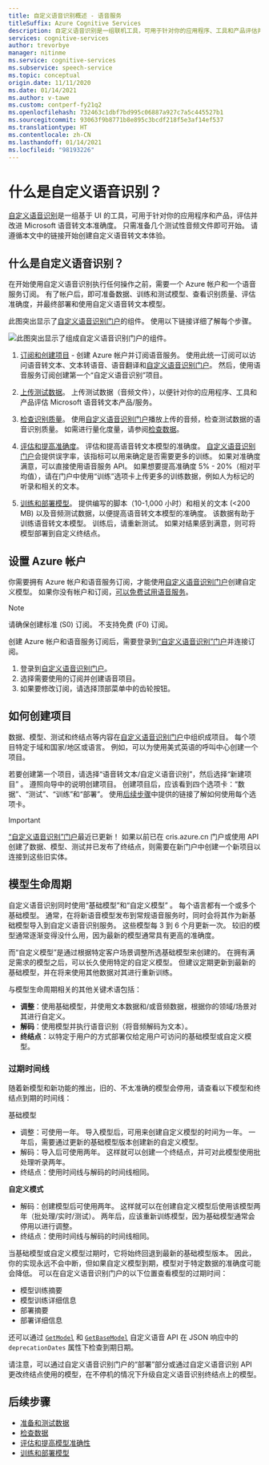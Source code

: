```yaml
---
title: 自定义语音识别概述 - 语音服务
titleSuffix: Azure Cognitive Services
description: 自定义语音识别是一组联机工具，可用于针对你的应用程序、工具和产品评估并改进 Microsoft 的语音转文本准确度。
services: cognitive-services
author: trevorbye
manager: nitinme
ms.service: cognitive-services
ms.subservice: speech-service
ms.topic: conceptual
origin.date: 11/11/2020
ms.date: 01/14/2021
ms.author: v-tawe
ms.custom: contperf-fy21q2
ms.openlocfilehash: 732463c1dbf7bd995c06887a927c7a5c445527b1
ms.sourcegitcommit: 93063f9b8771b8e895c3bcdf218f5e3af14ef537
ms.translationtype: HT
ms.contentlocale: zh-CN
ms.lasthandoff: 01/14/2021
ms.locfileid: "98193226"
---
```

# <a name="what-is-custom-speech"></a>什么是自定义语音识别？

[自定义语音识别](https://speech.azure.cn/customspeech)是一组基于 UI 的工具，可用于针对你的应用程序和产品，评估并改进 Microsoft 语音转文本准确度。 只需准备几个测试性音频文件即可开始。 请遵循本文中的链接开始创建自定义语音转文本体验。

## <a name="whats-in-custom-speech"></a>什么是自定义语音识别？

在开始使用自定义语音识别执行任何操作之前，需要一个 Azure 帐户和一个语音服务订阅。 有了帐户后，即可准备数据、训练和测试模型、查看识别质量、评估准确度，并最终部署和使用自定义语音转文本模型。

此图突出显示了[自定义语音识别门户](https://speech.azure.cn/customspeech)的组件。 使用以下链接详细了解每个步骤。

![此图突出显示了组成自定义语音识别门户的组件。](./media/custom-speech/custom-speech-overview.png)

1. [订阅和创建项目](#set-up-your-azure-account) - 创建 Azure 帐户并订阅语音服务。 使用此统一订阅可以访问语音转文本、文本转语音、语音翻译和[自定义语音识别门户](https://speech.azure.cn/customspeech)。 然后，使用语音服务订阅创建第一个“自定义语音识别”项目。

1. [上传测试数据](./how-to-custom-speech-test-and-train.md)。 上传测试数据（音频文件），以便针对你的应用程序、工具和产品评估 Microsoft 语音转文本产品/服务。

1. [检查识别质量](how-to-custom-speech-inspect-data.md)。 使用[自定义语音识别门户](https://speech.azure.cn/customspeech)播放上传的音频，检查测试数据的语音识别质量。 如需进行量化度量，请参阅[检查数据](how-to-custom-speech-inspect-data.md)。

1. [评估和提高准确度](how-to-custom-speech-evaluate-data.md)。 评估和提高语音转文本模型的准确度。 [自定义语音识别门户](https://speech.azure.cn/customspeech)会提供误字率，该指标可以用来确定是否需要更多的训练。 如果对准确度满意，可以直接使用语音服务 API。 如果想要提高准确度 5% - 20%（相对平均值），请在门户中使用“训练”选项卡上传更多的训练数据，例如人为标记的听录和相关的文本。

1. [训练和部署模型](how-to-custom-speech-train-model.md)。 提供编写的脚本（10-1,000 小时）和相关的文本 (<200 MB) 以及音频测试数据，以便提高语音转文本模型的准确度。 该数据有助于训练语音转文本模型。 训练后，请重新测试。 如果对结果感到满意，则可将模型部署到自定义终结点。

## <a name="set-up-your-azure-account"></a>设置 Azure 帐户

你需要拥有 Azure 帐户和语音服务订阅，才能使用[自定义语音识别门户](https://speech.azure.cn/customspeech)创建自定义模型。 如果你没有帐户和订阅，[可以免费试用语音服务](overview.md#try-the-speech-service-for-free)。

> [!NOTE]
> 请确保创建标准 (S0) 订阅。 不支持免费 (F0) 订阅。

创建 Azure 帐户和语音服务订阅后，需要登录到[“自定义语音识别”门户](https://speech.azure.cn/customspeech)并连接订阅。

1. 登录到[自定义语音识别门户](https://speech.azure.cn/customspeech)。
1. 选择需要使用的订阅并创建语音项目。
1. 如果要修改订阅，请选择顶部菜单中的齿轮按钮。

## <a name="how-to-create-a-project"></a>如何创建项目

数据、模型、测试和终结点等内容在[自定义语音识别门户](https://speech.azure.cn/customspeech)中组织成项目。 每个项目特定于域和国家/地区或语言。 例如，可以为使用美式英语的呼叫中心创建一个项目。

若要创建第一个项目，请选择“语音转文本/自定义语音识别”，然后选择“新建项目” 。 遵照向导中的说明创建项目。 创建项目后，应该看到四个选项卡：“数据”、“测试”、“训练”和“部署”。    使用[后续步骤](#next-steps)中提供的链接了解如何使用每个选项卡。

> [!IMPORTANT]
> [“自定义语音识别”门户](https://speech.azure.cn/customspeech)最近已更新！ 如果以前已在 cris.azure.cn 门户或使用 API 创建了数据、模型、测试并已发布了终结点，则需要在新门户中创建一个新项目以连接到这些旧实体。

## <a name="model-lifecycle"></a>模型生命周期

自定义语音识别同时使用“基础模型”和“自定义模型” 。 每个语言都有一个或多个基础模型。 通常，在将新语音模型发布到常规语音服务时，同时会将其作为新基础模型导入到自定义语音识别服务。 这些模型每 3 到 6 个月更新一次。 较旧的模型通常逐渐变得没什么用，因为最新的模型通常具有更高的准确度。

而“自定义模型”是通过根据特定客户场景调整所选基础模型来创建的。 在拥有满足需求的模型之后，可以长久使用特定的自定义模型。 但建议定期更新到最新的基础模型，并在将来使用其他数据对其进行重新训练。 

与模型生命周期相关的其他关键术语包括：

* **调整**：使用基础模型，并使用文本数据和/或音频数据，根据你的领域/场景对其进行自定义。
* **解码**：使用模型并执行语音识别（将音频解码为文本）。
* **终结点**：以特定于用户的方式部署仅给定用户可访问的基础模型或自定义模型。

### <a name="expiration-timeline"></a>过期时间线

随着新模型和新功能的推出，旧的、不太准确的模型会停用，请查看以下模型和终结点到期的时间线：

基础模型 

* 调整：可使用一年。 导入模型后，可用来创建自定义模型的时间为一年。 一年后，需要通过更新的基础模型版本创建新的自定义模型。  
* 解码：导入后可使用两年。 这样就可以创建一个终结点，并可对此模型使用批处理听录两年。 
* 终结点：使用时间线与解码的时间线相同。

**自定义模式**

* 解码：创建模型后可使用两年。 这样就可以在创建自定义模型后使用该模型两年（批处理/实时/测试）。 两年后，应该重新训练模型，因为基础模型通常会停用以进行调整。  
* 终结点：使用时间线与解码的时间线相同。

当基础模型或自定义模型过期时，它将始终回退到最新的基础模型版本。 因此，你的实现永远不会中断，但如果自定义模型到期，模型对于特定数据的准确度可能会降低。 可以在自定义语音识别门户的以下位置查看模型的过期时间：

* 模型训练摘要
* 模型训练详细信息
* 部署摘要
* 部署详细信息

还可以通过 [`GetModel`](https://chinaeast2.dev.cognitive.azure.cn/docs/services/speech-to-text-api-v3-0/operations/GetModel) 和 [`GetBaseModel`](https://chinaeast2.dev.cognitive.azure.cn/docs/services/speech-to-text-api-v3-0/operations/GetBaseModel) 自定义语音 API 在 JSON 响应中的 `deprecationDates` 属性下检查到期日期。

请注意，可以通过自定义语音识别门户的“部署”部分或通过自定义语音识别 API 更改终结点使用的模型，在不停机的情况下升级自定义语音识别终结点上的模型。

## <a name="next-steps"></a>后续步骤

* [准备和测试数据](./how-to-custom-speech-test-and-train.md)
* [检查数据](how-to-custom-speech-inspect-data.md)
* [评估和提高模型准确性](how-to-custom-speech-evaluate-data.md)
* [训练和部署模型](how-to-custom-speech-train-model.md)

